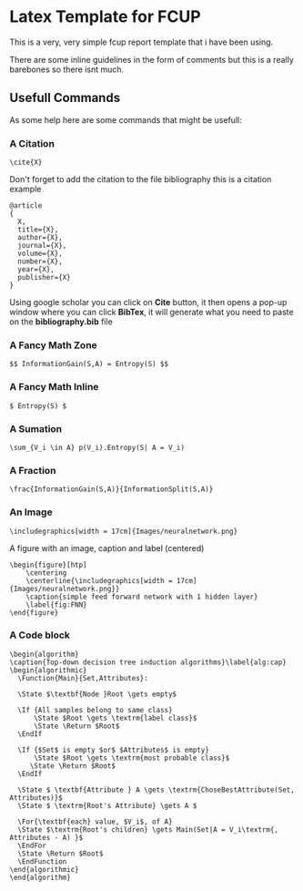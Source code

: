 # Latex Template for FCUP
This is a very, very simple fcup report template that i have been using.

There are some inline guidelines in the form of comments but this is a really barebones so there isnt much.

## Usefull Commands
As some help here are some commands that might be usefull:
### A Citation 

    \cite{X} 
    
Don't forget to add the citation to the file bibliography
this is a citation example

    @article
    {
      X,
      title={X},
      author={X},
      journal={X},
      volume={X},
      number={X},
      year={X},
      publisher={X}
    }

Using google scholar you can click on **Cite** button, it then opens a pop-up window where you can click **BibTex**,
it will generate what you need to paste on the **bibliography.bib** file

### A Fancy Math Zone 
    
    $$ InformationGain(S,A) = Entropy(S) $$


### A Fancy Math Inline 

    $ Entropy(S) $


### A Sumation 

    \sum_{V_i \in A} p(V_i).Entropy(S| A = V_i)


### A Fraction 

    \frac{InformationGain(S,A)}{InformationSplit(S,A)}


### An Image 

    \includegraphics[width = 17cm]{Images/neuralnetwork.png}

A figure with an image, caption and label (centered)
    
    \begin{figure}[htp]
        \centering
        \centerline{\includegraphics[width = 17cm]{Images/neuralnetwork.png}}
        \caption{simple feed forward network with 1 hidden layer}
        \label{fig:FNN}
    \end{figure}


### A Code block 

    \begin{algorithm}
    \caption{Top-down decision tree induction algorithms}\label{alg:cap}
    \begin{algorithmic}
      \Function{Main}{Set,Attributes}:
      
      \State $\textbf{Node }Root \gets empty$
      
      \If {All samples belong to same class}
          \State $Root \gets \textrm{label class}$
          \State \Return $Root$
      \EndIf
      
      \If {$Set$ is empty $or$ $Attributes$ is empty}
          \State $Root \gets \textrm{most probable class}$
         \State \Return $Root$
      \EndIf
      
      \State $ \textbf{Attribute } A \gets \textrm{ChoseBestAttribute(Set, Attributes)}$
      \State $ \textrm{Root's Attribute} \gets A $
      
      \For{\textbf{each} value, $V_i$, of A}
      \State $\textrm{Root's children} \gets Main(Set|A = V_i\textrm{, Attributes - A) }$
      \EndFor
      \State \Return $Root$
      \EndFunction
    \end{algorithmic}
    \end{algorithm}

